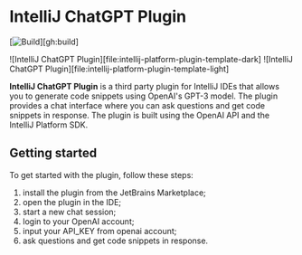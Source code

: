 # IntelliJ ChatGPT Plugin

[![Build](https://github.com/sunnywalden/intellij-thirdparty-chatgpt-plugin/workflows/Build/badge.svg)][gh:build]

![IntelliJ ChatGPT Plugin][file:intellij-platform-plugin-template-dark]
![IntelliJ ChatGPT Plugin][file:intellij-platform-plugin-template-light]


<!-- Plugin description -->
**IntelliJ ChatGPT Plugin** is a third party plugin for IntelliJ IDEs that allows you to generate code snippets using OpenAI's GPT-3 model. The plugin provides a chat interface where you can ask questions and get code snippets in response. The plugin is built using the OpenAI API and the IntelliJ Platform SDK.

## Getting started

To get started with the plugin, follow these steps:

1) install the plugin from the JetBrains Marketplace;
2) open the plugin in the IDE;
3) start a new chat session;
4) login to your OpenAI account;
5) input your API_KEY from openai account;
6) ask questions and get code snippets in response.
